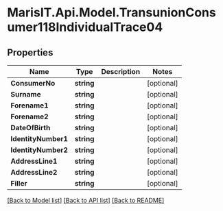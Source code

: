 
# MarisIT.Api.Model.TransunionConsumer118IndividualTrace04

## Properties

Name | Type | Description | Notes
------------ | ------------- | ------------- | -------------
**ConsumerNo** | **string** |  | [optional] 
**Surname** | **string** |  | [optional] 
**Forename1** | **string** |  | [optional] 
**Forename2** | **string** |  | [optional] 
**DateOfBirth** | **string** |  | [optional] 
**IdentityNumber1** | **string** |  | [optional] 
**IdentityNumber2** | **string** |  | [optional] 
**AddressLine1** | **string** |  | [optional] 
**AddressLine2** | **string** |  | [optional] 
**Filler** | **string** |  | [optional] 

[[Back to Model list]](../README.md#documentation-for-models)
[[Back to API list]](../README.md#documentation-for-api-endpoints)
[[Back to README]](../README.md)

